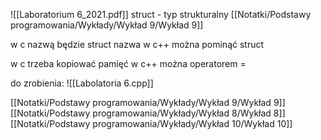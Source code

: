 ![[Laboratorium 6_2021.pdf]]
struct - typ strukturalny
[[Notatki/Podstawy programowania/Wykłady/Wykład 9/Wykład 9]]

w c nazwą będzie struct nazwa
w c++ można pominąć struct

w c trzeba kopiować pamięć
w c++ można operatorem =

do zrobienia:
![[Labolatoria 6.cpp]]

[[Notatki/Podstawy programowania/Wykłady/Wykład 9/Wykład 9]]
[[Notatki/Podstawy programowania/Wykłady/Wykład 8/Wykład 8]]
[[Notatki/Podstawy programowania/Wykłady/Wykład 10/Wykład 10]]